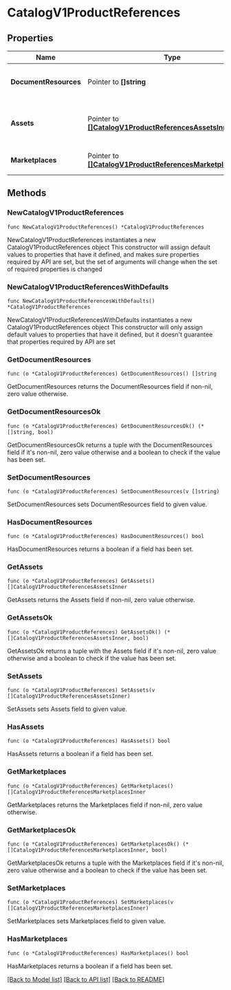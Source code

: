 # CatalogV1ProductReferences

## Properties

Name | Type | Description | Notes
------------ | ------------- | ------------- | -------------
**DocumentResources** | Pointer to **[]string** | Computed DocumentResources used in all Product&#39;s Documents articles. | [optional] 
**Assets** | Pointer to [**[]CatalogV1ProductReferencesAssetsInner**](CatalogV1ProductReferencesAssetsInner.md) | Computed latest AssetReleases for each Asset reference in the Product. | [optional] 
**Marketplaces** | Pointer to [**[]CatalogV1ProductReferencesMarketplacesInner**](CatalogV1ProductReferencesMarketplacesInner.md) | The marketplaces this product has been published to. | [optional] 

## Methods

### NewCatalogV1ProductReferences

`func NewCatalogV1ProductReferences() *CatalogV1ProductReferences`

NewCatalogV1ProductReferences instantiates a new CatalogV1ProductReferences object
This constructor will assign default values to properties that have it defined,
and makes sure properties required by API are set, but the set of arguments
will change when the set of required properties is changed

### NewCatalogV1ProductReferencesWithDefaults

`func NewCatalogV1ProductReferencesWithDefaults() *CatalogV1ProductReferences`

NewCatalogV1ProductReferencesWithDefaults instantiates a new CatalogV1ProductReferences object
This constructor will only assign default values to properties that have it defined,
but it doesn't guarantee that properties required by API are set

### GetDocumentResources

`func (o *CatalogV1ProductReferences) GetDocumentResources() []string`

GetDocumentResources returns the DocumentResources field if non-nil, zero value otherwise.

### GetDocumentResourcesOk

`func (o *CatalogV1ProductReferences) GetDocumentResourcesOk() (*[]string, bool)`

GetDocumentResourcesOk returns a tuple with the DocumentResources field if it's non-nil, zero value otherwise
and a boolean to check if the value has been set.

### SetDocumentResources

`func (o *CatalogV1ProductReferences) SetDocumentResources(v []string)`

SetDocumentResources sets DocumentResources field to given value.

### HasDocumentResources

`func (o *CatalogV1ProductReferences) HasDocumentResources() bool`

HasDocumentResources returns a boolean if a field has been set.

### GetAssets

`func (o *CatalogV1ProductReferences) GetAssets() []CatalogV1ProductReferencesAssetsInner`

GetAssets returns the Assets field if non-nil, zero value otherwise.

### GetAssetsOk

`func (o *CatalogV1ProductReferences) GetAssetsOk() (*[]CatalogV1ProductReferencesAssetsInner, bool)`

GetAssetsOk returns a tuple with the Assets field if it's non-nil, zero value otherwise
and a boolean to check if the value has been set.

### SetAssets

`func (o *CatalogV1ProductReferences) SetAssets(v []CatalogV1ProductReferencesAssetsInner)`

SetAssets sets Assets field to given value.

### HasAssets

`func (o *CatalogV1ProductReferences) HasAssets() bool`

HasAssets returns a boolean if a field has been set.

### GetMarketplaces

`func (o *CatalogV1ProductReferences) GetMarketplaces() []CatalogV1ProductReferencesMarketplacesInner`

GetMarketplaces returns the Marketplaces field if non-nil, zero value otherwise.

### GetMarketplacesOk

`func (o *CatalogV1ProductReferences) GetMarketplacesOk() (*[]CatalogV1ProductReferencesMarketplacesInner, bool)`

GetMarketplacesOk returns a tuple with the Marketplaces field if it's non-nil, zero value otherwise
and a boolean to check if the value has been set.

### SetMarketplaces

`func (o *CatalogV1ProductReferences) SetMarketplaces(v []CatalogV1ProductReferencesMarketplacesInner)`

SetMarketplaces sets Marketplaces field to given value.

### HasMarketplaces

`func (o *CatalogV1ProductReferences) HasMarketplaces() bool`

HasMarketplaces returns a boolean if a field has been set.


[[Back to Model list]](../README.md#documentation-for-models) [[Back to API list]](../README.md#documentation-for-api-endpoints) [[Back to README]](../README.md)


